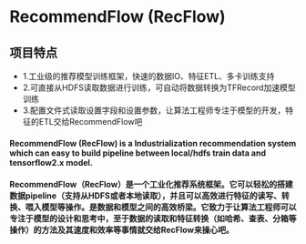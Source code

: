 # RecommendFlow (RecFlow)
## 项目特点
- 1.工业级的推荐模型训练框架，快速的数据IO、特征ETL、多卡训练支持
- 2.可直接从HDFS读取数据进行训练，可自动将数据转换为TFRecord加速模型训练
- 3.配置文件式读取设置字段和设置参数，让算法工程师专注于模型的开发，特征的ETL交给RecommendFlow吧


#### RecommendFlow (RecFlow) is a Industrialization recommendation system which can easy to build pipeline between local/hdfs train data and tensorflow2.x model.

#### RecommendFlow（RecFlow）是一个工业化推荐系统框架。它可以轻松的搭建数据pipeline（支持从HDFS或者本地读取），并且可以高效进行特征的读写、转换、喂入模型等操作。是数据和模型之间的高效桥梁。它致力于让算法工程师可以专注于模型的设计和思考中，至于数据的读取和特征转换（如哈希、查表、分箱等操作）的方法及其速度和效率等事情就交给RecFlow来操心吧。
